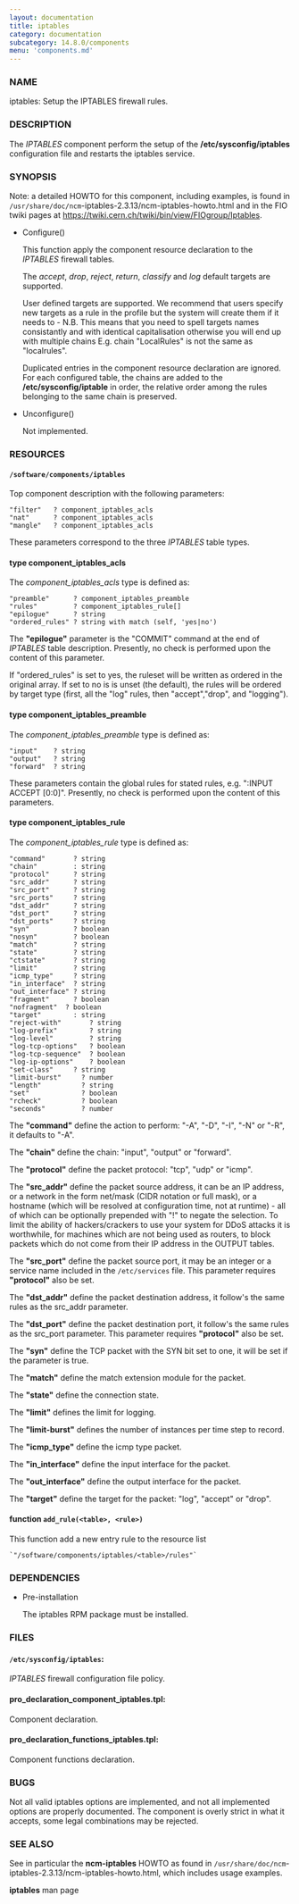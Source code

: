```yaml
---
layout: documentation
title: iptables
category: documentation
subcategory: 14.8.0/components
menu: 'components.md'
---
```

### NAME

iptables: Setup the IPTABLES firewall rules.

### DESCRIPTION

The _IPTABLES_ component perform the setup of the
__/etc/sysconfig/iptables__ configuration file and restarts the
iptables service.

### SYNOPSIS

Note: a detailed HOWTO for this component, including examples, is
found in `/usr/share/doc/ncm`-iptables-2.3.13/ncm-iptables-howto.html and in the FIO twiki pages
at https://twiki.cern.ch/twiki/bin/view/FIOgroup/Iptables.

- Configure()

    This function apply the component resource declaration to the
    _IPTABLES_ firewall tables.

    The _accept_, _drop_, _reject_, _return_, _classify_ and _log_
    default targets are supported.

    User defined targets are supported. We recommend that users specify new
    targets as a rule in the profile but the system will create them if it
    needs to - N.B. This means that you need to spell targets names
    consistantly and with identical capitalisation otherwise you will end up
    with multiple chains E.g. chain "LocalRules" is not the same as
    "localrules".

    Duplicated entries in the component resource declaration are
    ignored. For each configured table, the chains are added to the
    __/etc/sysconfig/iptable__ in order, the relative order among the rules
    belonging to the same chain is preserved.

- Unconfigure()

    Not implemented.

### RESOURCES

#### `/software/components/iptables`

Top component description with the following parameters:

    "filter"   ? component_iptables_acls
    "nat"      ? component_iptables_acls
    "mangle"   ? component_iptables_acls

These parameters correspond to the three _IPTABLES_ table types.

#### type component\_iptables\_acls

The _component\_iptables\_acls_ type is defined as:

    "preamble"      ? component_iptables_preamble
    "rules"         ? component_iptables_rule[]
    "epilogue"      ? string
    "ordered_rules" ? string with match (self, 'yes|no')

The __"epilogue"__ parameter is the "COMMIT" command at the end of
_IPTABLES_ table description. Presently, no check is performed upon
the content of this parameter.

If "ordered\_rules" is set to yes, the ruleset will be written as
ordered in the original array. If set to no is is unset (the default),
the rules will be ordered by target type (first, all the "log"  rules,
then "accept","drop", and "logging").

#### type component\_iptables\_preamble

The _component\_iptables\_preamble_ type is defined as:

    "input"    ? string
    "output"   ? string
    "forward"  ? string

These parameters contain the global rules for stated rules,
e.g. ":INPUT ACCEPT \[0:0\]". Presently, no check is performed upon the
content of this parameters.

#### type component\_iptables\_rule

The _component\_iptables\_rule_ type is defined as:

    "command"       ? string
    "chain"         : string
    "protocol"      ? string
    "src_addr"      ? string
    "src_port"      ? string
    "src_ports"     ? string
    "dst_addr"      ? string
    "dst_port"      ? string
    "dst_ports"     ? string
    "syn"           ? boolean
    "nosyn"         ? boolean
    "match"         ? string
    "state"         ? string
    "ctstate"       ? string
    "limit"         ? string
    "icmp_type"     ? string
    "in_interface"  ? string
    "out_interface" ? string
    "fragment"      ? boolean
    "nofragment"  ? boolean
    "target"        : string
    "reject-with"       ? string
    "log-prefix"        ? string
    "log-level"         ? string
    "log-tcp-options"   ? boolean
    "log-tcp-sequence"  ? boolean
    "log-ip-options"    ? boolean
    "set-class"	    ? string
    "limit-burst"     ? number
    "length"          ? string
    "set"             ? boolean
    "rcheck"          ? boolean
    "seconds"         ? number

The __"command"__ define the action to perform: "-A", "-D", "-I", "-N" or
"-R", it defaults to "-A".

The __"chain"__ define the chain: "input", "output" or "forward".

The __"protocol"__ define the packet protocol: "tcp", "udp" or "icmp".

The __"src\_addr"__ define the packet source address, it can be an IP
address, or a network in the form net/mask (CIDR notation or full mask), or a
hostname (which will be resolved at configuration time, not at
runtime) - all of which can be optionally prepended with "!" to negate
the selection. To limit the ability of hackers/crackers to use your
system for DDoS attacks it is worthwhile, for machines which are not
being used as routers, to block packets which do not come from their
IP address in the OUTPUT tables.

The __"src\_port"__ define the packet source port, it may be an integer
or a service name included in the `/etc/services` file. This parameter
requires __"protocol"__ also be set.

The __"dst\_addr"__ define the packet destination address, it follow's the same
rules as the src\_addr parameter.

The __"dst\_port"__ define the packet destination port, it follow's the same
rules as the src\_port parameter. This parameter requires __"protocol"__ also be set.

The __"syn"__ define the TCP packet with the SYN bit set to one, it will be set
if the parameter is true.

The __"match"__ define the match extension module for the packet.

The __"state"__ define the connection state.

The __"limit"__ defines the limit for logging.

The __"limit-burst"__ defines the number of instances per time step to record.

The __"icmp\_type"__ define the icmp type packet.

The __"in\_interface"__ define the input interface for the packet.

The __"out\_interface"__ define the output interface for the packet.

The __"target"__ define the target for the packet: "log", "accept" or "drop".

#### function `add_rule(<table>, <rule>)`

This function add a new entry rule to the resource list

    `"/software/components/iptables/<table>/rules"`

### DEPENDENCIES

- Pre-installation

    The iptables RPM package must be installed.

### FILES

#### `/etc/sysconfig/iptables`:

_IPTABLES_ firewall configuration file policy.

#### pro\_declaration\_component\_iptables.tpl:

Component declaration.

#### pro\_declaration\_functions\_iptables.tpl:

Component functions declaration.

### BUGS

Not all valid iptables options are implemented, and not all
implemented options are properly documented.
The component is overly strict in what it accepts, some legal combinations
may be rejected.

### SEE ALSO

See in particular the __ncm-iptables__ HOWTO as found in
`/usr/share/doc/ncm`-iptables-2.3.13/ncm-iptables-howto.html, which includes usage examples.

__iptables__ man page
